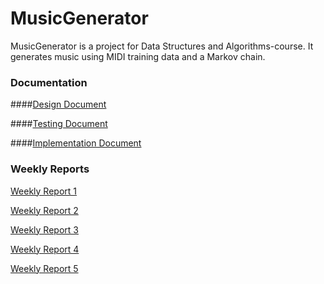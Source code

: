 # MusicGenerator
MusicGenerator is a project for Data Structures and Algorithms-course. It generates music using MIDI training data and a Markov chain.

### Documentation

####[Design Document](https://github.com/AapoTuulentie/MusicGenerator/blob/main/Documentation/Design_document.md)

####[Testing Document](https://github.com/AapoTuulentie/MusicGenerator/blob/main/Documentation/Testing_document.md)

####[Implementation Document](https://github.com/AapoTuulentie/MusicGenerator/blob/main/Documentation/Implementation_document.md)

### Weekly Reports

[Weekly Report 1](https://github.com/AapoTuulentie/MusicGenerator/blob/main/Documentation/Weekly_report1.md)

[Weekly Report 2](https://github.com/AapoTuulentie/MusicGenerator/blob/main/Documentation/Weekly_report2.md)

[Weekly Report 3](https://github.com/AapoTuulentie/MusicGenerator/blob/main/Documentation/Weekly_report3.md)

[Weekly Report 4](https://github.com/AapoTuulentie/MusicGenerator/blob/main/Documentation/Weekly_report4.md)

[Weekly Report 5](https://github.com/AapoTuulentie/MusicGenerator/blob/main/Documentation/Weekly_report5.md)
